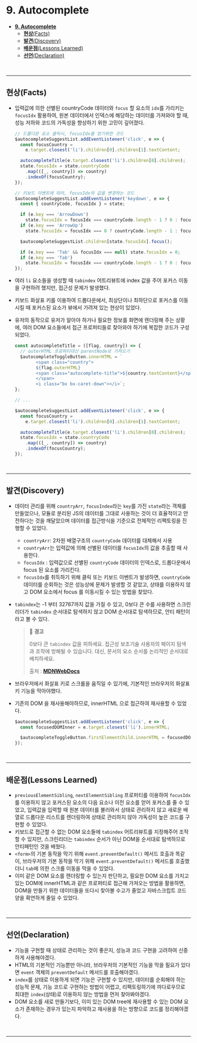 # **9. Autocomplete**

- [**9. Autocomplete**](#9-autocomplete)
  - [**현상**(Facts)](#현상facts)
  - [**발견**(Discovery)](#발견discovery)
  - [**배운점**(Lessons Learned)](#배운점lessons-learned)
  - [**선언**(Declaration)](#선언declaration)

<br>

---

## **현상**(Facts)

- 입력값에 의한 선별된 countryCode 데이터와 `focus` 할 요소의 `idx`를 가리키는 `focusIdx` 활용하여, 원본 데이터에서 인덱스에 해당하는 데이터를 가져와야 할 때, 성능 저하와 코드의 가독성을 향상하기 위한 고민이 깊어졌다.

  ```javascript
  // 드롭다운 요소 클릭시, focusIdx를 얻기위한 코드
  $autocompleteSuggestList.addEventListener('click', e => {
    const focusCountry =
      e.target.closest('li').children[0].children[1].textContent;

    autocompleteTitle(e.target.closest('li').children[0].children);
    state.focusIdx = state.countryCode
      .map(([_, country]) => country)
      .indexOf(focusCountry);
  });

  // 키보드 이벤트에 따라, focusIdx의 값을 변경하는 코드
  $autocompleteSuggestList.addEventListener('keydown', e => {
    const { countryCode, focusIdx } = state;

    if (e.key === 'ArrowDown')
      state.focusIdx = focusIdx === countryCode.length - 1 ? 0 : focusIdx + 1;
    if (e.key === 'ArrowUp')
      state.focusIdx = focusIdx === 0 ? countryCode.length - 1 : focusIdx - 1;

    $autocompleteSuggestList.children[state.focusIdx].focus();

    if (e.key === 'Tab' && focusIdx === null) state.focusIdx = 0;
    if (e.key === 'Tab')
      state.focusIdx = focusIdx === countryCode.length - 1 ? 0 : focusIdx + 1;
  });
  ```

- 여러 `li` 요소들을 생성할 때 `tabindex` 어트리뷰트에 index 값을 주어 포커스 이동을 구현하려 했지만, 접근성 문제가 발생했다.
- 키보드 화살표 키를 이용하여 드롭다운에서, 최상단이나 최하단으로 포커스를 이동시킬 때 포커스된 요소가 뷰에서 가려져 있는 현상이 있었다.
- 유저의 동작으로 유저가 알아야 하거나 필요한 정보를 화면에 렌더링해 주는 상황에, 여러 DOM 요소들에서 접근 프로퍼티들로 찾아와야 하기에 복잡한 코드가 구성되었다.

  ```javascript
  const autocompleteTitle = ([flag, country]) => {
    // outerHTML 프로퍼티대신 parentNode로 가져오기
    $autocompleteToggleButton.innerHTML = `
          <span class="country">
          ${flag.outerHTML}
          <span class="autocomplete-title">${country.textContent}</span>
          </span>
          <i class="bx bx-caret-down"></i>`;
  };

  // ...

  $autocompleteSuggestList.addEventListener('click', e => {
    const focusCountry =
      e.target.closest('li').children[0].children[1].textContent;

    autocompleteTitle(e.target.closest('li').children[0].children);
    state.focusIdx = state.countryCode
      .map(([_, country]) => country)
      .indexOf(focusCountry);
  });
  ```

<br>

---

## **발견**(Discovery)

- 데이터 관리를 위해 `countryArr`, `focusIndex`라는 `key`를 가진 `state`라는 객체를 만들었으나, 모듈로 분리된 JS의 데이터를 그대로 사용하는 것이 더 효율적이고 안전하다는 것을 깨달았으며 데이터를 접근방식을 기준으로 전체적인 리팩토링을 진행할 수 있었다.
  - `countryArr`: 2차원 배열구조의 `countryCode` 데이터를 대체해서 사용
  - `countryArr`는 입력값에 의해 선별된 데이터를 `focusIdx`의 값을 추출할 때 사용한다.
  - `focusIdx` : 입력값으로 선별된 `countryCode` 데이터의 인덱스로, 드롭다운에서 focus 된 요소를 가리킨다.
  - `focusIdx`를 취득하기 위해 클릭 또는 키보드 이벤트가 발생하면, `countryCode` 데이터를 순회하는 것은 성능상에 문제가 발생할 것 같았고, 상태를 이용하지 않고 DOM 요소에서 focus 를 이동시킬 수 있는 방법을 찾았다.
- `tabindex`는 -1 부터 32767까지 값을 가질 수 있고, 0보다 큰 수를 사용하면 스크린리더가 `tabindex` 순서대로 탐색하지 않고 DOM 순서대로 탐색하므로, 안티 패턴이라고 볼 수 있다.

  > 🚨 **경고**
  >
  > 0보다 큰 `tabindex` 값을 피하세요. 접근성 보조기술 사용자의 페이지 탐색과 조작에 방해될 수 있습니다. 대신, 문서의 요소 순서를 논리적인 순서대로 배치하세요.
  >
  > 출처 : [**MDNWebDocs**](https://developer.mozilla.org/ko/docs/Web/HTML/Global_attributes/tabindex)

- 브라우저에서 화살표 키로 스크롤을 움직일 수 있기에, 기본적인 브라우저의 화살표 키 기능을 막아야했다.

- 기존의 DOM 을 재사용해야하므로, innerHTML 으로 접근하여 재사용할 수 있었다.

  ```javascript
  $autocompleteSuggestList.addEventListener('click', e => {
    const focusedDOMInner = e.target.closest('li').innerHTML;

    $autocompleteToggleButton.firstElementChild.innerHTML = focusedDOMInner;
  });
  ```

<br>

---

## **배운점**(Lessons Learned)

- `previousElementSibling`, `nextElementSibling` 프로퍼티를 이용하여 `focusIdx`를 이용하지 않고 포커스된 요소의 다음 요소나 이전 요소를 얻어 포커스를 줄 수 있었고, 입력값을 입력할 때 원본 데이터를 불러와서 상태로 관리하지 않고 새로운 배열로 드롭다운 리스트를 렌더링하여 상태로 관리하지 않아 가독성이 높은 코드를 구현할 수 있었다.
- 키보드로 접근할 수 없는 DOM 요소들에 `tabindex` 어트리뷰트를 지정해주어 조작할 수 있지만, 스크린리더는 `tabindex` 순서가 아닌 DOM을 순서대로 탐색하므로 안티패턴인 것을 배웠다.
- `<form>`의 기본 동작을 막기 위해 `event.preventDefault()` 메서드 호출과 똑같이, 브라우저의 기본 동작을 막기 위해 `event.preventDefault()` 메서드를 호출했더니 `tab`에 의한 스크롤 이동을 막을 수 있었다.
- 이미 같은 DOM 요소를 렌더링할 수 있는지 판단하고, 필요한 DOM 요소를 가지고 있는 DOM에 innerHTML과 같은 프로퍼티로 접근해 가져오는 방법을 활용하면, DOM을 만들기 위한 데이터들을 또다시 찾아볼 수고가 줄었고 자바스크립트 코드양을 확연하게 줄일 수 있었다.

<br>

---

## **선언**(Declaration)

- 기능을 구현할 때 상태로 관리하는 것이 좋은지, 성능과 코드 구현을 고려하여 신중하게 사용해야겠다.
- HTML의 기본적인 기능뿐만 아니라, 브라우저의 기본적인 기능을 막을 필요가 있다면 `event` 객체의 `preventDefault` 메서드를 호출해야겠다.
- `index`를 상태로 이용하게 되면 기능은 구현할 수 있지만, 데이터를 순회해야 하는 성능적 문제, 기능 코드로 구현하는 방법이 어렵고, 리팩토링하기에 까다로우므로 최대한 `index`(상태)로 이용하지 않는 방법을 먼저 찾아봐야겠다.
- DOM 요소를 새로 만들기보다, 이미 있는 DOM tree에 재사용할 수 있는 DOM 요소가 존재하는 경우가 있는지 파악하고 재사용을 하는 방향으로 코드를 정리해야겠다.

<br>

---

